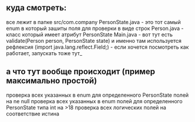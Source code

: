 ## куда смотреть: 
все лежит в папке src/com.company
PersonState.java - это тот самый enum в который зашиты поля для проверки в виде строк
Person.java - класс который имеет атрибут PersonState
Main.java - вот тут есть validate(Person person, PersonState state) и именно там используется рефлексия (import java.lang.reflect.Field;) - если хочется посмотреть как работает, запускать тоже тут_

## а что тут вообще происходит (пример максимально простой)
проверка всех указанных в enum для определенного PersonState полей на ne null
проверка всех указанных в enum полей для определенного PersonState типа int на >18 
проверка всех логических полей на соответствие истина 

